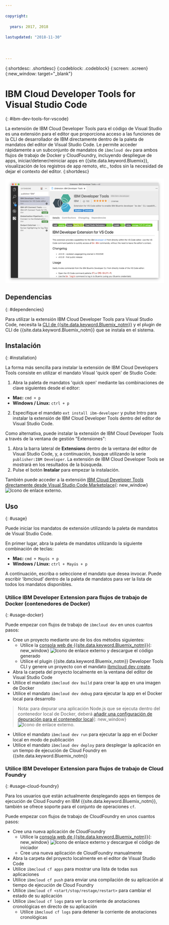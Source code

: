 ```yaml
---

copyright:

  years: 2017, 2018

lastupdated: "2018-11-30"



---
```


{:shortdesc: .shortdesc}
{:codeblock: .codeblock}
{:screen: .screen}
{:new_window: target="_blank"}

# IBM Cloud Developer Tools for Visual Studio Code
{: #ibm-dev-tools-for-vscode}

La extensión de IBM Cloud Developer Tools para el código de Visual Studio es una extensión para el editor que proporciona acceso a las funciones de la CLI de desarrollador de IBM directamente dentro de la paleta de mandatos del editor de Visual Studio Code. Le permite acceder rápidamente a un subconjunto de mandatos de `ibmcloud dev` para ambos flujos de trabajo de Docker y CloudFoundry, incluyendo despliegue de apps, iniciar/detener/reiniciar apps en {{site.data.keyword.Bluemix}}, visualización de los registros de app remoto, etc., todos sin la necesidad de dejar el contexto del editor.
{:shortdesc}

![Captura de pantalla de la pantalla de descarga de la extensión de IBM Developer Tools.](vscode.png "Pantalla de descarga de la extensión en Visual Studio Code")

## Dependencias
{: #dependencies}

Para utilizar la extensión IBM Cloud Developer Tools para Visual Studio Code, necesita la [CLI de {{site.data.keyword.Bluemix_notm}}](/docs/cli/index.html#overview) y el plugin de CLI de {{site.data.keyword.Bluemix_notm}} que se instala en el sistema.

## Instalación
{: #installation}

La forma más sencilla para instalar la extensión de IBM Cloud Developers Tools consiste en utilizar el mandato Visual 'quick open' de Studio Code:

1. Abra la paleta de mandatos 'quick open' mediante las combinaciones de clave siguientes desde el editor:

  * **Mac:** `cmd + p`
  * **Windows / Linux:** `ctrl + p`

2. Especifique el mandato `ext install ibm-developer` y pulse Intro para instalar la extensión de IBM Cloud Developer Tools dentro del editor de Visual Studio Code.

Como alternativa, puede instalar la extensión de IBM Cloud Developer Tools a través de la ventana de gestión "Extensiones":

1. Abra la barra lateral de **Extensions** dentro de la ventana del editor de Visual Studio Code, y, a continuación, busque utilizando la serie `publisher:IBM Developer`. La extensión de IBM Cloud Developer Tools se mostrará en los resultados de la búsqueda.  
2. Pulse el botón **Instalar** para empezar la instalación.

También puede acceder a la extensión [IBM Cloud Developer Tools directamente desde Visual Studio Code Marketplace](https://marketplace.visualstudio.com/items?itemName=IBM.ibm-developer){: new_window} ![Icono de enlace externo](../../icons/launch-glyph.svg "Icono de enlace externo").

## Uso
{: #usage}

Puede iniciar los mandatos de extensión utilizando la paleta de mandatos de Visual Studio Code.

En primer lugar, abra la paleta de mandatos utilizando la siguiente combinación de teclas:

* **Mac:** `cmd + Mayús + p`
* **Windows / Linux:** `ctrl + Mayús + p`

A continuación, escriba o seleccione el mandato que desea invocar. Puede escribir ‘ibmcloud’ dentro de la paleta de mandatos para ver la lista de todos los mandatos disponibles.

### Utilice IBM Developer Extension para flujos de trabajo de Docker (contenedores de Docker)
{: #usage-docker}

Puede empezar con flujos de trabajo de `ibmcloud dev` en unos cuantos pasos:
* Cree un proyecto mediante uno de los dos métodos siguientes:
  * Utilice la [consola web de {{site.data.keyword.Bluemix_notm}}](https://{DomainName}/developer/appservice/starter-kits){: new_window} ![Icono de enlace externo](../../icons/launch-glyph.svg "Icono de enlace externo") y descargue el código generado
  * Utilice el plugin {{site.data.keyword.Bluemix_notm}} Developer Tools CLI y genere un proyecto con el mandato [ibmcloud dev create](/docs/cli/idt/commands.html#create).
* Abra la carpeta del proyecto localmente en la ventana del editor de Visual Studio Code
* Utilice el mandato `ibmcloud dev build` para crear la app en una imagen de Docker
* Utilice el mandato `ibmcloud dev debug` para ejecutar la app en el Docker local para desarrollo
> Nota: para depurar una aplicación Node.js que se ejecuta dentro del contenedor local de Docker, deberá [añadir una configuración de depuración para el contenedor local](https://github.com/IBM-Bluemix/ibm-developer-extension-vscode#debugging-nodejs-apps-within-the-local-docker-container){: new_window} ![Icono de enlace externo](../../icons/launch-glyph.svg "Icono de enlace externo").
* Utilice el mandato `ibmcloud dev run` para ejecutar la app en el Docker local en modo de publicación
* Utilice el mandato `ibmcloud dev deploy` para desplegar la aplicación en un tiempo de ejecución de Cloud Foundry en {{site.data.keyword.Bluemix_notm}}

### Utilice IBM Developer Extension para flujos de trabajo de Cloud Foundry
{: #usage-cloud-foundry}

Para los usuarios que están actualmente desplegando apps en tiempos de ejecución de Cloud Foundry en IBM {{site.data.keyword.Bluemix_notm}}, también se ofrece soporte para el conjunto de operaciones `cf`.

Puede empezar con flujos de trabajo de CloudFoundry en unos cuantos pasos:
* Cree una nueva aplicación de CloudFoundry
  * Utilice la [consola web de {{site.data.keyword.Bluemix_notm}}](https://{DomainName}/developer/appservice/starter-kits){: new_window} ![Icono de enlace externo](../../icons/launch-glyph.svg "Icono de enlace externo") y descargue el código de iniciador
  * Cree una nueva aplicación de CloudFoundry manualmente
* Abra la carpeta del proyecto localmente en el editor de Visual Studio Code
* Utilice `ibmcloud cf apps` para mostrar una lista de todas sus aplicaciones
* Utilice `ibmcloud cf push` para enviar una compilación de su aplicación al tiempo de ejecución de Cloud Foundry
* Utilice `ibmcloud cf <start/stop/restage/restart>` para cambiar el estado de su aplicación
* Utilice `ibmcloud cf logs` para ver la corriente de anotaciones cronológicas en directo de su aplicación
  * Utilice `ibmcloud cf logs` para detener la corriente de anotaciones cronológicas
